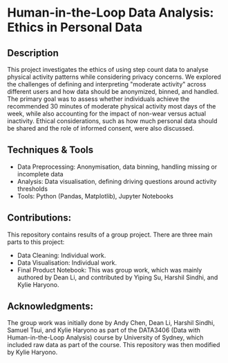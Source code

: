 # Human-in-the-Loop Data Analysis: Ethics in Personal Data

## Description

This project investigates the ethics of using step count data to analyse physical activity patterns while considering privacy concerns. We explored the challenges of defining and interpreting "moderate activity" across different users and how data should be anonymized, binned, and handled. The primary goal was to assess whether individuals achieve the recommended 30 minutes of moderate physical activity most days of the week, while also accounting for the impact of non-wear versus actual inactivity. Ethical considerations, such as how much personal data should be shared and the role of informed consent, were also discussed.

## Techniques & Tools

- Data Preprocessing: Anonymisation, data binning, handling missing or incomplete data
- Analysis: Data visualisation, defining driving questions around activity thresholds
- Tools: Python (Pandas, Matplotlib), Jupyter Notebooks

## Contributions:

This repository contains results of a group project. There are three main parts to this project:
- Data Cleaning: Individual work.
- Data Visualisation: Individual work.
- Final Product Notebook: This was group work, which was mainly authored by Dean Li, and contributed by Yiping Su, Harshil Sindhi, and Kylie Haryono.

## Acknowledgments: 

The group work was initially done by Andy Chen, Dean Li, Harshil Sindhi, Samuel Tsui, and Kylie Haryono as part of the DATA3406 (Data with Human-in-the-Loop Analysis) course by University of Sydney, which included raw data as part of the course. This repository was then modified by Kylie Haryono.

